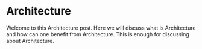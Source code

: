 # Architecture


Welcome to this Architecture post.
Here we will discuss what is Architecture and how can one benefit from Architecture.
This is enough for  discussing about Architecture.

